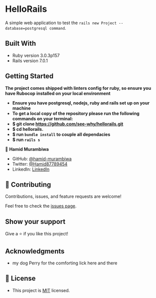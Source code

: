 # HelloRails
A simple web application to test the `rails new Project --database=postgresql command`.

## Built With

- Ruby version 3.0.3p157
- Rails version 7.0.1

## Getting Started

**The project comes shipped with linters config for ruby, so ensure you have Rubocop**
**installed on your local environment**

- **Ensure you have postgresql, nodejs, ruby and rails set up on your machine**
- **To get a local copy of the repository please run the following commands on your terminal:**
- **$ git clone https://github.com/see-why/hellorails.git**
- **$ cd hellorails.**
- **$ run `bundle install` to couple all dependacies**
- **$ run `rails s`**

👤 **Hamid Murambiwa**

- GitHub: [@hamid-murambiwa](https://github.com/hamid-murambiwa/)
- Twitter: [@Hamid87789454](https://twitter.com/Hamid87789454/)
- LinkedIn: [LinkedIn](https://linkedin.com/in/hamid-murambiwa/)

## 🤝 Contributing

Contributions, issues, and feature requests are welcome!

Feel free to check the [issues page](../../issues/).

## Show your support

Give a ⭐️ if you like this project!

## Acknowledgments
- my dog Perry for the comforting lick here and there
## 📝 License
- This project is [MIT](./LICENSE) licensed.
